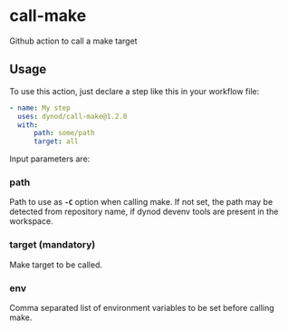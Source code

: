 # call-make
Github action to call a make target

## Usage

To use this action, just declare a step like this in your workflow file:
```yaml
- name: My step
  uses: dynod/call-make@1.2.0
  with:
      path: some/path
      target: all
```

Input parameters are:

### path
Path to use as **`-C`** option when calling make. If not set, the path may be detected from repository name, if dynod devenv tools are present in the workspace.

### target (mandatory)
Make target to be called.

### env
Comma separated list of environment variables to be set before calling make.
